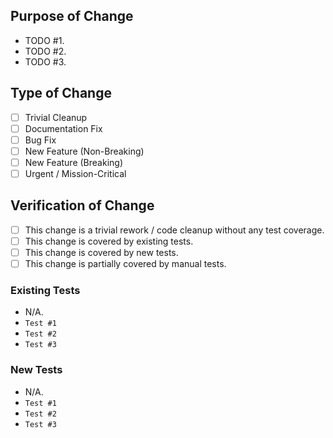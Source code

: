 <!-- Thank you for contributing to {{cookiecutter.project}}! -->

## Purpose of Change

<!-- List the reasons for this change. -->

- TODO #1.
- TODO #2.
- TODO #3.

## Type of Change

<!-- Insert an `x` to check the boxes. -->

- [ ] Trivial Cleanup
- [ ] Documentation Fix
- [ ] Bug Fix
- [ ] New Feature (Non-Breaking)
- [ ] New Feature (Breaking)
- [ ] Urgent / Mission-Critical

## Verification of Change

<!-- Insert an `x` to check the boxes. -->

- [ ] This change is a trivial rework / code cleanup without any test coverage.
- [ ] This change is covered by existing tests.
- [ ] This change is covered by new tests.
- [ ] This change is partially covered by manual tests.

### Existing Tests

<!-- If the second checkbox was ticked, then list what existing tests cover this change. -->

- N/A.
- `Test #1`
- `Test #2`
- `Test #3`

### New Tests

<!-- If the second checkbox was ticked, then list what new tests cover this change. -->

- N/A.
- `Test #1`
- `Test #2`
- `Test #3`
